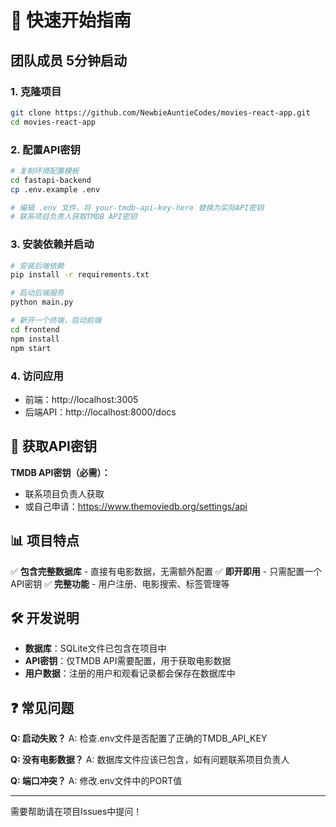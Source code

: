 # 🚀 快速开始指南

## 团队成员 5分钟启动

### 1. 克隆项目
```bash
git clone https://github.com/NewbieAuntieCodes/movies-react-app.git
cd movies-react-app
```

### 2. 配置API密钥
```bash
# 复制环境配置模板
cd fastapi-backend
cp .env.example .env

# 编辑 .env 文件，将 your-tmdb-api-key-here 替换为实际API密钥
# 联系项目负责人获取TMDB API密钥
```

### 3. 安装依赖并启动
```bash
# 安装后端依赖
pip install -r requirements.txt

# 启动后端服务
python main.py
```

```bash
# 新开一个终端，启动前端
cd frontend
npm install
npm start
```

### 4. 访问应用
- 前端：http://localhost:3005
- 后端API：http://localhost:8000/docs

## 🔑 获取API密钥

**TMDB API密钥（必需）：**
- 联系项目负责人获取
- 或自己申请：https://www.themoviedb.org/settings/api

## 📊 项目特点

✅ **包含完整数据库** - 直接有电影数据，无需额外配置
✅ **即开即用** - 只需配置一个API密钥
✅ **完整功能** - 用户注册、电影搜索、标签管理等

## 🛠️ 开发说明

- **数据库**：SQLite文件已包含在项目中
- **API密钥**：仅TMDB API需要配置，用于获取电影数据
- **用户数据**：注册的用户和观看记录都会保存在数据库中

## ❓ 常见问题

**Q: 启动失败？**
A: 检查.env文件是否配置了正确的TMDB_API_KEY

**Q: 没有电影数据？**
A: 数据库文件应该已包含，如有问题联系项目负责人

**Q: 端口冲突？**
A: 修改.env文件中的PORT值

---

需要帮助请在项目Issues中提问！
